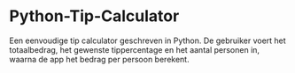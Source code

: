 # Python-Tip-Calculator
Een eenvoudige tip calculator geschreven in Python. De gebruiker voert het totaalbedrag, het gewenste tippercentage en het aantal personen in, waarna de app het bedrag per persoon berekent.
